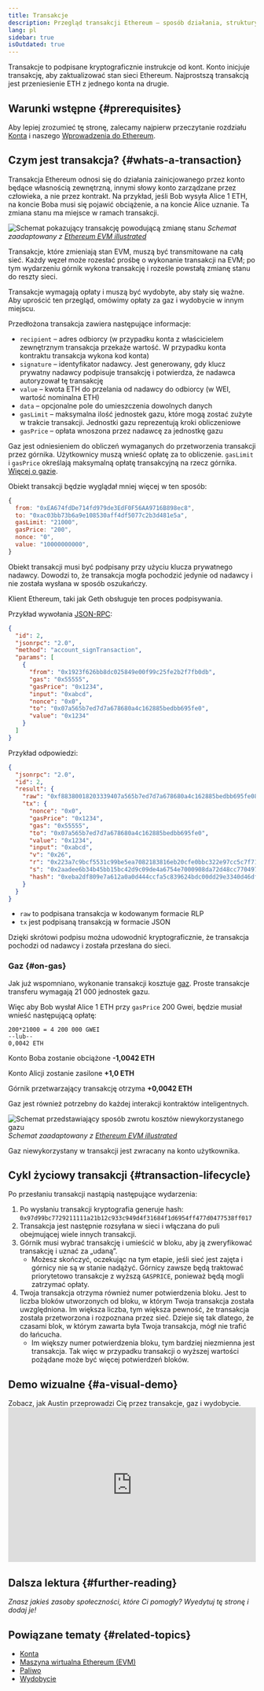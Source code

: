 ```yaml
---
title: Transakcje
description: Przegląd transakcji Ethereum – sposób działania, struktury danych i metody wysyłania za pośrednictwem aplikacji.
lang: pl
sidebar: true
isOutdated: true
---
```


Transakcje to podpisane kryptograficznie instrukcje od kont. Konto inicjuje transakcję, aby zaktualizować stan sieci Ethereum. Najprostszą transakcją jest przeniesienie ETH z jednego konta na drugie.

<!-- TODO explain these 2 types of transactions -->
<!-- There are two types of transactions: those which result in message calls and those which result in contract creation. -->
<!-- Contract creation results in the creation of a new contract account containing compiled smart contract bytecode. Whenever another account makes a message call to that contract, it executes its bytecode. -->

## Warunki wstępne {#prerequisites}

Aby lepiej zrozumieć tę stronę, zalecamy najpierw przeczytanie rozdziału <a href="/en/developers/docs/accounts/">Konta</a> i naszego [Wprowadzenia do Ethereum](/en/developers/docs/intro-to-ethereum/).

## Czym jest transakcja? {#whats-a-transaction}

Transakcja Ethereum odnosi się do działania zainicjowanego przez konto będące własnością zewnętrzną, innymi słowy konto zarządzane przez człowieka, a nie przez kontrakt. Na przykład, jeśli Bob wysyła Alice 1 ETH, na koncie Boba musi się pojawić obciążenie, a na koncie Alice uznanie. Ta zmiana stanu ma miejsce w ramach transakcji.

![Schemat pokazujący transakcję powodującą zmianę stanu](../../../../../developers/docs/transactions/tx.png) _Schemat zaadaptowany z [Ethereum EVM illustrated](https://takenobu-hs.github.io/downloads/ethereum_evm_illustrated.pdf)_

Transakcje, które zmieniają stan EVM, muszą być transmitowane na całą sieć. Każdy węzeł może rozesłać prośbę o wykonanie transakcji na EVM; po tym wydarzeniu górnik wykona transakcję i roześle powstałą zmianę stanu do reszty sieci.

Transakcje wymagają opłaty i muszą być wydobyte, aby stały się ważne. Aby uprościć ten przegląd, omówimy opłaty za gaz i wydobycie w innym miejscu.

Przedłożona transakcja zawiera następujące informacje:

- `recipient` – adres odbiorcy (w przypadku konta z właścicielem zewnętrznym transakcja przekaże wartość. W przypadku konta kontraktu transakcja wykona kod konta)
- `signature` – identyfikator nadawcy. Jest generowany, gdy klucz prywatny nadawcy podpisuje transakcję i potwierdza, że nadawca autoryzował tę transakcję
- `value` – kwota ETH do przelania od nadawcy do odbiorcy (w WEI, wartość nominalna ETH)
- `data` – opcjonalne pole do umieszczenia dowolnych danych
- `gasLimit` – maksymalna ilość jednostek gazu, które mogą zostać zużyte w trakcie transakcji. Jednostki gazu reprezentują kroki obliczeniowe
- `gasPrice` – opłata wnoszona przez nadawcę za jednostkę gazu

Gaz jest odniesieniem do obliczeń wymaganych do przetworzenia transakcji przez górnika. Użytkownicy muszą wnieść opłatę za to obliczenie. `gasLimit` i `gasPrice` określają maksymalną opłatę transakcyjną na rzecz górnika. [Więcej o gazie](/en/developers/docs/gas/).

Obiekt transakcji będzie wyglądał mniej więcej w ten sposób:

```js
{
  from: "0xEA674fdDe714fd979de3EdF0F56AA9716B898ec8",
  to: "0xac03bb73b6a9e108530aff4df5077c2b3d481e5a",
  gasLimit: "21000",
  gasPrice: "200",
  nonce: "0",
  value: "10000000000",
}
```

Obiekt transakcji musi być podpisany przy użyciu klucza prywatnego nadawcy. Dowodzi to, że transakcja mogła pochodzić jedynie od nadawcy i nie została wysłana w sposób oszukańczy.

Klient Ethereum, taki jak Geth obsługuje ten proces podpisywania.

Przykład wywołania [JSON-RPC](https://eth.wiki/json-rpc/API):

```json
{
  "id": 2,
  "jsonrpc": "2.0",
  "method": "account_signTransaction",
  "params": [
    {
      "from": "0x1923f626bb8dc025849e00f99c25fe2b2f7fb0db",
      "gas": "0x55555",
      "gasPrice": "0x1234",
      "input": "0xabcd",
      "nonce": "0x0",
      "to": "0x07a565b7ed7d7a678680a4c162885bedbb695fe0",
      "value": "0x1234"
    }
  ]
}
```

Przykład odpowiedzi:

```json
{
  "jsonrpc": "2.0",
  "id": 2,
  "result": {
    "raw": "0xf88380018203339407a565b7ed7d7a678680a4c162885bedbb695fe080a44401a6e4000000000000000000000000000000000000000000000000000000000000001226a0223a7c9bcf5531c99be5ea7082183816eb20cfe0bbc322e97cc5c7f71ab8b20ea02aadee6b34b45bb15bc42d9c09de4a6754e7000908da72d48cc7704971491663",
    "tx": {
      "nonce": "0x0",
      "gasPrice": "0x1234",
      "gas": "0x55555",
      "to": "0x07a565b7ed7d7a678680a4c162885bedbb695fe0",
      "value": "0x1234",
      "input": "0xabcd",
      "v": "0x26",
      "r": "0x223a7c9bcf5531c99be5ea7082183816eb20cfe0bbc322e97cc5c7f71ab8b20e",
      "s": "0x2aadee6b34b45bb15bc42d9c09de4a6754e7000908da72d48cc7704971491663",
      "hash": "0xeba2df809e7a612a0a0d444ccfa5c839624bdc00dd29e3340d46df3870f8a30e"
    }
  }
}
```

- `raw` to podpisana transakcja w kodowanym formacie RLP
- `tx` jest podpisaną transakcją w formacie JSON

Dzięki skrótowi podpisu można udowodnić kryptograficznie, że transakcja pochodzi od nadawcy i została przesłana do sieci.

### Gaz {#on-gas}

Jak już wspomniano, wykonanie transakcji kosztuje [gaz](/developers/docs/gas/). Proste transakcje transferu wymagają 21 000 jednostek gazu.

Więc aby Bob wysłał Alice 1 ETH przy `gasPrice` 200 Gwei, będzie musiał wnieść następującą opłatę:

```
200*21000 = 4 200 000 GWEI
--lub--
0,0042 ETH
```

Konto Boba zostanie obciążone **-1,0042 ETH**

Konto Alicji zostanie zasilone **+1,0 ETH**

Górnik przetwarzający transakcję otrzyma **+0,0042 ETH**

Gaz jest również potrzebny do każdej interakcji kontraktów inteligentnych.

![Schemat przedstawiający sposób zwrotu kosztów niewykorzystanego gazu](../../../../../developers/docs/transactions/gas-tx.png) _Schemat zaadaptowany z [Ethereum EVM illustrated](https://takenobu-hs.github.io/downloads/ethereum_evm_illustrated.pdf)_

Gaz niewykorzystany w transakcji jest zwracany na konto użytkownika.

## Cykl życiowy transakcji {#transaction-lifecycle}

Po przesłaniu transakcji nastąpią następujące wydarzenia:

1. Po wysłaniu transakcji kryptografia generuje hash: `0x97d99bc7729211111a21b12c933c949d4f31684f1d6954ff477d0477538ff017`
2. Transakcja jest następnie rozsyłana w sieci i włączana do puli obejmującej wiele innych transakcji.
3. Górnik musi wybrać transakcję i umieścić w bloku, aby ją zweryfikować transakcję i uznać za „udaną”.
   - Możesz skończyć, oczekując na tym etapie, jeśli sieć jest zajęta i górnicy nie są w stanie nadążyć. Górnicy zawsze będą traktować priorytetowo transakcje z wyższą `GASPRICE`, ponieważ będą mogli zatrzymać opłaty.
4. Twoja transakcja otrzyma również numer potwierdzenia bloku. Jest to liczba bloków utworzonych od bloku, w którym Twoja transakcja została uwzględniona. Im większa liczba, tym większa pewność, że transakcja została przetworzona i rozpoznana przez sieć. Dzieje się tak dlatego, że czasami blok, w którym zawarta była Twoja transakcja, mógł nie trafić do łańcucha.
   - Im większy numer potwierdzenia bloku, tym bardziej niezmienna jest transakcja. Tak więc w przypadku transakcji o wyższej wartości pożądane może być więcej potwierdzeń bloków.

<!-- **State change**

FROM THE WHITEPAPER:

1. Check if the transaction is well-formed (ie. has the right number of values), the signature is valid, and the nonce matches the nonce in the sender's account. If not, return an error.
2. Calculate the transaction fee as `STARTGAS * GASPRICE`, and determine the sending address from the signature. Subtract the fee from the sender's account balance and increment the sender's nonce. If there is not enough balance to spend, return an error.
3. Initialize `GAS = STARTGAS`, and take off a certain quantity of gas per byte to pay for the bytes in the transaction.
4. Transfer the transaction value from the sender's account to the receiving account. If the receiving account does not yet exist, create it. If the receiving account is a contract, run the contract's code either to completion or until the execution runs out of gas.
5. If the value transfer failed because the sender did not have enough money, or the code execution ran out of gas, revert all state changes except the payment of the fees, and add the fees to the miner's account.
6. Otherwise, refund the fees for all remaining gas to the sender, and send the fees paid for gas consumed to the miner.
 -->
<!-- ## Failed transactions

A transaction can fail for a number of reasons:

- Not enough gas
  - The gas limit is too low
- Reverted -->

<!-- ## Messages

Messages are like transactions between contract accounts but they're not added to the blockchain. They allow smart contracts to call other contracts and trigger their execution.

FROM WHITEPAPER:

A message is produced when a contract currently executing code executes the `CALL` opcode, which produces and executes a message. Like a transaction, a message leads to the recipient account running its code. Thus, contracts can have relationships with other contracts in exactly the same way that external actors can.

@Sam Richards help me understand messages please :D

```
// FROM SOLIDITY DOCS
Contracts can call other contracts or send ether to non-contract accounts by the means of message calls. Message calls are similar to transactions, in that they have a source, a target, data payload, Ether, gas and return data. In fact, every transaction consists of a top-level message call which in turn can create further message calls.

A contract can decide how much of its remaining gas should be sent with the inner message call and how much it wants to retain. If an out-of-gas exception happens in the inner call (or any other exception), this will be signalled by an error value put onto the stack. In this case, only the gas sent together with the call is used up. In Solidity, the calling contract causes a manual exception by default in such situations, so that exceptions “bubble up” the call stack.

As already said, the called contract (which can be the same as the caller) will receive a freshly cleared instance of memory and has access to the call payload - which will be provided in a separate area called the calldata. After it has finished execution, it can return data which will be stored at a location in the caller’s memory preallocated by the caller.

Calls are limited to a depth of 1024, which means that for more complex operations, loops should be preferred over recursive calls.
```

<!-- Feels like this should maybe form a more advanced/complex doc that sits under transactions. Stuff like Ethers and providers need some sort of intro--><!-- ## How to send a transaction -->

<!-- `web3.eth.sendTransaction(transactionObject [, callback])` -->

<!-- Using Ethers and a provider... -->

<!-- ```js
// We require a provider to send transactions
let provider = ethers.getDefaultProvider()

let privateKey =
  "0x3141592653589793238462643383279502884197169399375105820974944592"
let wallet = new ethers.Wallet(privateKey, provider)

let amount = ethers.utils.parseEther("1.0")

let tx = {
  to: "0x88a5c2d9919e46f883eb62f7b8dd9d0cc45bc290",
  // ... or supports ENS names
  // to: "ricmoo.firefly.eth",

  // We must pass in the amount as wei (1 ether = 1e18 wei), so we
  // use this convenience function to convert ether to wei.
  value: ethers.utils.parseEther("1.0"),
}

let sendPromise = wallet.sendTransaction(tx)

sendPromise.then((tx) => {
  console.log(tx)
  // {
  //    // All transaction fields will be present
  //    "nonce", "gasLimit", "pasPrice", "to", "value", "data",
  //    "from", "hash", "r", "s", "v"
  // }
})
``` -->

<!-- **Transaction requests**

Ethers

```js
{
    // Required unless deploying a contract (in which case omit)
    to: addressOrName,  // the target address or ENS name

    // These are optional/meaningless for call and estimateGas
    nonce: 0,           // the transaction nonce
    gasLimit: 0,        // the maximum gas this transaction may spend
    gasPrice: 0,        // the price (in wei) per unit of gas

    // These are always optional (but for call, data is usually specified)
    data: "0x",         // extra data for the transaction, or input for call
    value: 0,           // the amount (in wei) this transaction is sending
    chainId: 3          // the network ID; usually added by a signer
}
``` -->
<!-- **Transaction response**

```js
{
    // Only available for mined transactions
    blockHash: "0x7f20ef60e9f91896b7ebb0962a18b8defb5e9074e62e1b6cde992648fe78794b",
    blockNumber: 3346463,
    timestamp: 1489440489,

    // Exactly one of these will be present (send vs. deploy contract)
    // They will always be a properly formatted checksum address
    creates: null,
    to: "0xc149Be1bcDFa69a94384b46A1F91350E5f81c1AB",

    // The transaction hash
    hash: "0xf517872f3c466c2e1520e35ad943d833fdca5a6739cfea9e686c4c1b3ab1022e",

    // See above "Transaction Requests" for details
    data: "0x",
    from: "0xEA674fdDe714fd979de3EdF0F56AA9716B898ec8",
    gasLimit: utils.bigNumberify("90000"),
    gasPrice: utils.bigNumberify("21488430592"),
    nonce: 0,
    value: utils.parseEther(1.0017071732629267),

    // The chain ID; 0 indicates replay-attack vulnerable
    // (eg. 1 = Homestead mainnet, 3 = Ropsten testnet)
    chainId: 1,

    // The signature of the transaction (TestRPC may fail to include these)
    r: "0x5b13ef45ce3faf69d1f40f9d15b0070cc9e2c92f3df79ad46d5b3226d7f3d1e8",
    s: "0x535236e497c59e3fba93b78e124305c7c9b20db0f8531b015066725e4bb31de6",
    v: 37,

    // The raw transaction (TestRPC may be missing this)
    raw: "0xf87083154262850500cf6e0083015f9094c149be1bcdfa69a94384b46a1f913" +
           "50e5f81c1ab880de6c75de74c236c8025a05b13ef45ce3faf69d1f40f9d15b0" +
           "070cc9e2c92f3df79ad46d5b3226d7f3d1e8a0535236e497c59e3fba93b78e1" +
           "24305c7c9b20db0f8531b015066725e4bb31de6"
}
``` --><!-- ## How are transactions protected/safe? -->

## Demo wizualne {#a-visual-demo}

Zobacz, jak Austin przeprowadzi Cię przez transakcje, gaz i wydobycie. <iframe width="100%" height="315" src="https://www.youtube.com/embed/er-0ihqFQB0" frameborder="0" allow="accelerometer; autoplay; clipboard-write; encrypted-media; gyroscope; picture-in-picture" allowfullscreen mark="crwd-mark"></iframe>

## Dalsza lektura {#further-reading}

_Znasz jakieś zasoby społeczności, które Ci pomogły? Wyedytuj tę stronę i dodaj je!_

## Powiązane tematy {#related-topics}

- [Konta](/en/developers/docs/accounts/)
- [Maszyna wirtualna Ethereum (EVM)](/en/developers/docs/evm/)
- [Paliwo](/en/developers/docs/gas/)
- [Wydobycie](/en/developers/docs/consensus-mechanisms/pow/mining/)
